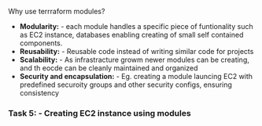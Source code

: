 Why use terrraform modules?
- **Modularity:** - each module handles a specific piece of funtionality such as EC2 instance, databases enabling creating of small self contained components.
- **Reusability:** - Reusable code instead of writing similar code for projects
- **Scalability:** - As infrastracture growm newer modules can be creating, and th eocde can be cleanly maintained and organized
- **Security and encapsulation:** - Eg. creating a module launcing EC2 with predefined securoity groups and other security configs, ensuring consistency

### Task 5: - Creating EC2 instance using modules
